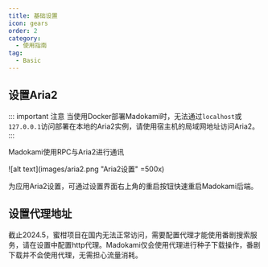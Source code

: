 ```yaml
---
title: 基础设置
icon: gears
order: 2
category:
  - 使用指南
tag:
  - Basic
---
```


## 设置Aria2
::: important 注意
当使用Docker部署Madokami时，无法通过`localhost`或`127.0.0.1`访问部署在本地的Aria2实例，请使用宿主机的局域网地址访问Aria2。
:::

Madokami使用RPC与Aria2进行通讯

![alt text](images/aria2.png "Aria2设置" =500x)

为应用Aria2设置，可通过设置界面右上角的重启按钮快速重启Madokami后端。


## 设置代理地址
截止2024.5，蜜柑项目在国内无法正常访问，需要配置代理才能使用番剧搜索服务，请在设置中配置http代理。Madokami仅会使用代理进行种子下载操作，番剧下载并不会使用代理，无需担心流量消耗。